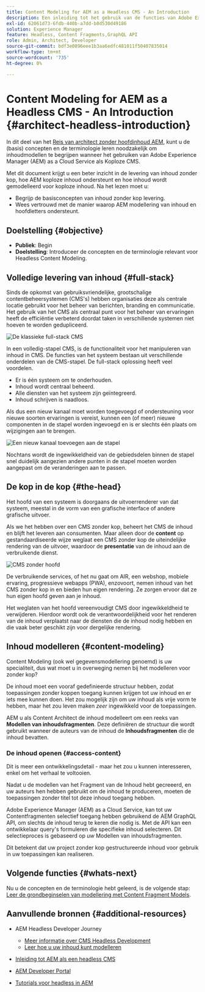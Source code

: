 ```yaml
---
title: Content Modeling for AEM as a Headless CMS - An Introduction
description: Een inleiding tot het gebruik van de functies van Adobe Experience Manager as a Cloud Service als een Headless CMS voor het modelleren van inhoud voor uw project.
exl-id: 62061d73-6fdb-440b-a7dd-b0d530d49186
solution: Experience Manager
feature: Headless, Content Fragments,GraphQL API
role: Admin, Architect, Developer
source-git-commit: bdf3e0896eee1b3aa6edfc481011f50407835014
workflow-type: tm+mt
source-wordcount: '735'
ht-degree: 0%

---
```


# Content Modeling for AEM as a Headless CMS - An Introduction {#architect-headless-introduction}

In dit deel van het [Reis van architect zonder hoofdinhoud AEM](overview.md), kunt u de (basis) concepten en de terminologie leren noodzakelijk om inhoudmodellen te begrijpen wanneer het gebruiken van Adobe Experience Manager (AEM) as a Cloud Service als Koploze CMS.

Met dit document krijgt u een beter inzicht in de levering van inhoud zonder kop, hoe AEM koploze inhoud ondersteunt en hoe inhoud wordt gemodelleerd voor koploze inhoud. Na het lezen moet u:

* Begrijp de basisconcepten van inhoud zonder kop levering.
* Wees vertrouwd met de manier waarop AEM modellering van inhoud en hoofdletters ondersteunt.

## Doelstelling {#objective}

* **Publiek**: Begin
* **Doelstelling**: Introduceer de concepten en de terminologie relevant voor Headless Content Modeling.

## Volledige levering van inhoud {#full-stack}

Sinds de opkomst van gebruiksvriendelijke, grootschalige contentbeheersystemen (CMS&#39;s) hebben organisaties deze als centrale locatie gebruikt voor het beheer van berichten, branding en communicatie. Het gebruik van het CMS als centraal punt voor het beheer van ervaringen heeft de efficiëntie verbeterd doordat taken in verschillende systemen niet hoeven te worden gedupliceerd.

![De klassieke full-stack CMS](/help/journey-headless/developer/assets/full-stack.png)

In een volledig-stapel CMS, is de functionaliteit voor het manipuleren van inhoud in CMS. De functies van het systeem bestaan uit verschillende onderdelen van de CMS-stapel. De full-stack oplossing heeft veel voordelen.

* Er is één systeem om te onderhouden.
* Inhoud wordt centraal beheerd.
* Alle diensten van het systeem zijn geïntegreerd.
* Inhoud schrijven is naadloos.

Als dus een nieuw kanaal moet worden toegevoegd of ondersteuning voor nieuwe soorten ervaringen is vereist, kunnen een (of meer) nieuwe componenten in de stapel worden ingevoegd en is er slechts één plaats om wijzigingen aan te brengen.

![Een nieuw kanaal toevoegen aan de stapel](/help/journey-headless/developer/assets/adding-channel.png)

Nochtans wordt de ingewikkeldheid van de gebiedsdelen binnen de stapel snel duidelijk aangezien andere punten in de stapel moeten worden aangepast om de veranderingen aan te passen.

## De kop in de kop {#the-head}

Het hoofd van een systeem is doorgaans de uitvoerrenderer van dat systeem, meestal in de vorm van een grafische interface of andere grafische uitvoer.

Als we het hebben over een CMS zonder kop, beheert het CMS de inhoud en blijft het leveren aan consumenten. Maar alleen door de **content** op gestandaardiseerde wijze weglaat een CMS zonder kop de uiteindelijke rendering van de uitvoer, waardoor de **presentatie** van de inhoud aan de verbruikende dienst.

![CMS zonder hoofd](/help/journey-headless/developer/assets/headless-cms.png)

De verbruikende services, of het nu gaat om AIR, een webshop, mobiele ervaring, progressieve webapps (PWA), enzovoort, nemen inhoud van het CMS zonder kop in en bieden hun eigen rendering. Ze zorgen ervoor dat ze hun eigen hoofd geven aan je inhoud.

Het weglaten van het hoofd vereenvoudigt CMS door ingewikkeldheid te verwijderen. Hierdoor wordt ook de verantwoordelijkheid voor het renderen van de inhoud verplaatst naar de diensten die de inhoud nodig hebben en die vaak beter geschikt zijn voor dergelijke rendering.

## Inhoud modelleren {#content-modeling}

Content Modeling (ook wel gegevensmodellering genoemd) is uw specialiteit, dus wat moet u in overweging nemen bij het modelleren voor zonder kop?

De inhoud moet een vooraf gedefinieerde structuur hebben, zodat toepassingen zonder koppen toegang kunnen krijgen tot uw inhoud en er iets mee kunnen doen. Het zou mogelijk zijn om uw inhoud als vrije vorm te hebben, maar het zou leven maken *zeer* ingewikkeld voor de toepassingen.

AEM u als Content Architect de inhoud modelleert om een reeks van **Modellen van inhoudsfragmenten**. Deze definiëren de structuur die wordt gebruikt wanneer de auteurs van de inhoud de **Inhoudsfragmenten** die de inhoud bevatten.

### De inhoud openen {#access-content}

Dit is meer een ontwikkelingsdetail - maar het zou u kunnen interesseren, enkel om het verhaal te voltooien.

Nadat u de modellen van het Fragment van de Inhoud hebt gecreeerd, en uw auteurs hen hebben gebruikt om de inhoud te produceren, moeten de toepassingen zonder titel tot deze inhoud toegang hebben.

Adobe Experience Manager (AEM) as a Cloud Service, kan tot uw Contentfragmenten selectief toegang hebben gebruikend de AEM GraphQL API, om slechts de inhoud terug te keren die nodig is. Met de API kan een ontwikkelaar query&#39;s formuleren die specifieke inhoud selecteren. Dit selectieproces is gebaseerd op *uw* Modellen van inhoudsfragmenten.

Dit betekent dat uw project zonder kop gestructureerde inhoud voor gebruik in uw toepassingen kan realiseren.

## Volgende functies {#whats-next}

Nu u de concepten en de terminologie hebt geleerd, is de volgende stap: [Leer de grondbeginselen van modellering met Content Fragment Models](basics.md).

## Aanvullende bronnen {#additional-resources}

* AEM Headless Developer Journey
   * [Meer informatie over CMS Headless Development](/help/journey-headless/developer/learn-about.md)
   * [Leer hoe u uw inhoud kunt modelleren](/help/journey-headless/developer/model-your-content.md)

* [Inleiding tot AEM als een headless CMS](/help/headless/introduction.md)

* [AEM Developer Portal](https://experienceleague.adobe.com/landing/experience-manager/headless/developer.html)

* [Tutorials voor headless in AEM](https://experienceleague.adobe.com/docs/experience-manager-learn/getting-started-with-aem-headless/overview.html)

